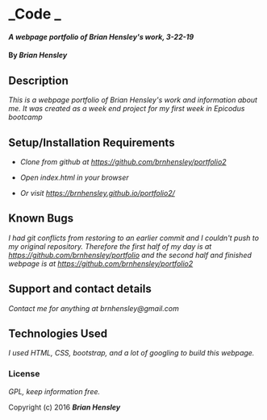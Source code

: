 # _Code _

#### _A webpage portfolio of Brian Hensley's work, 3-22-19_

#### By _**Brian Hensley**_

## Description

_This is a webpage portfolio of Brian Hensley's work and information about me. It was created as a week end project for my first week in Epicodus bootcamp_

## Setup/Installation Requirements

* _Clone from github at https://github.com/brnhensley/portfolio2_
* _Open index.html in your browser_

* _Or visit https://brnhensley.github.io/portfolio2/_

## Known Bugs

_I had git conflicts from restoring to an earlier commit and I couldn't push to my original repository. Therefore the first half of my day is at https://github.com/brnhensley/portfolio and the second half and finished webpage is at https://github.com/brnhensley/portfolio2_

## Support and contact details

_Contact me for anything at brnhensley@gmail.com_

## Technologies Used

_I used HTML, CSS, bootstrap, and a lot of googling to build this webpage._

### License

*GPL, keep information free.*

Copyright (c) 2016 **_Brian Hensley_**
